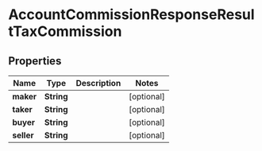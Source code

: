 

# AccountCommissionResponseResultTaxCommission


## Properties

| Name | Type | Description | Notes |
|------------ | ------------- | ------------- | -------------|
|**maker** | **String** |  |  [optional] |
|**taker** | **String** |  |  [optional] |
|**buyer** | **String** |  |  [optional] |
|**seller** | **String** |  |  [optional] |



